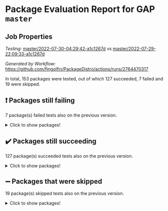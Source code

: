 # Package Evaluation Report for GAP `master`

## Job Properties

*Testing:* [master/2022-07-30-04:29:42-a1c1267d](https://github.com/fingolfin/PackageDistro/blob/data/reports/master/2022-07-30-04:29:42-a1c1267d) vs [master/2022-07-29-22:09:33-a1c1267d](https://github.com/fingolfin/PackageDistro/blob/data/reports/master/2022-07-29-22:09:33-a1c1267d)

*Generated by Workflow:* https://github.com/fingolfin/PackageDistro/actions/runs/2764470317

In total, 153 packages were tested, out of which 127 succeeded, 7 failed and 19 were skipped.

## :exclamation: Packages still failing

7 package(s) failed tests also on the previous version.
<details><summary>Click to show packages!</summary>

- francy 1.2.4 [(failure)](https://github.com/fingolfin/PackageDistro/runs/7588993412?check_suite_focus=true)
- hap 1.46 [(failure)](https://github.com/fingolfin/PackageDistro/runs/7588993694?check_suite_focus=true)
- packagemanager 1.2 [(failure)](https://github.com/fingolfin/PackageDistro/runs/7588994954?check_suite_focus=true)
- qpa 1.33 [(failure)](https://github.com/fingolfin/PackageDistro/runs/7588995444?check_suite_focus=true)
- recog 1.3.2 [(failure)](https://github.com/fingolfin/PackageDistro/runs/7588995735?check_suite_focus=true)
- semigroups 4.0.0 [(failure)](https://github.com/fingolfin/PackageDistro/runs/7588995892?check_suite_focus=true)
- yangbaxter 0.10.0 [(failure)](https://github.com/fingolfin/PackageDistro/runs/7588996674?check_suite_focus=true)
</details>

## :heavy_check_mark: Packages still succeeding

127 package(s) succeeded tests also on the previous version.
<details><summary>Click to show packages!</summary>

- ace 5.4 [(success)](https://github.com/fingolfin/PackageDistro/runs/7588991705?check_suite_focus=true)
- aclib 1.3.2 [(success)](https://github.com/fingolfin/PackageDistro/runs/7588991729?check_suite_focus=true)
- agt 0.2 [(success)](https://github.com/fingolfin/PackageDistro/runs/7588991764?check_suite_focus=true)
- alnuth 3.2.1 [(success)](https://github.com/fingolfin/PackageDistro/runs/7588991810?check_suite_focus=true)
- anupq 3.2.6 [(success)](https://github.com/fingolfin/PackageDistro/runs/7588991863?check_suite_focus=true)
- atlasrep 2.1.2 [(success)](https://github.com/fingolfin/PackageDistro/runs/7588991939?check_suite_focus=true)
- autodoc 2022.07.10 [(success)](https://github.com/fingolfin/PackageDistro/runs/7588992017?check_suite_focus=true)
- automata 1.15 [(success)](https://github.com/fingolfin/PackageDistro/runs/7588992076?check_suite_focus=true)
- automgrp 1.3.2 [(success)](https://github.com/fingolfin/PackageDistro/runs/7588992131?check_suite_focus=true)
- autpgrp 1.10.2 [(success)](https://github.com/fingolfin/PackageDistro/runs/7588992221?check_suite_focus=true)
- cap 2022.06-05 [(success)](https://github.com/fingolfin/PackageDistro/runs/7588992273?check_suite_focus=true)
- caratinterface 2.3.4 [(success)](https://github.com/fingolfin/PackageDistro/runs/7588992337?check_suite_focus=true)
- cddinterface 2020.06.24 [(success)](https://github.com/fingolfin/PackageDistro/runs/7588992379?check_suite_focus=true)
- circle 1.6.5 [(success)](https://github.com/fingolfin/PackageDistro/runs/7588992428?check_suite_focus=true)
- classicpres 1.22 [(success)](https://github.com/fingolfin/PackageDistro/runs/7588992476?check_suite_focus=true)
- cohomolo 1.6.10 [(success)](https://github.com/fingolfin/PackageDistro/runs/7588992518?check_suite_focus=true)
- congruence 1.2.4 [(success)](https://github.com/fingolfin/PackageDistro/runs/7588992557?check_suite_focus=true)
- corelg 1.56 [(success)](https://github.com/fingolfin/PackageDistro/runs/7588992582?check_suite_focus=true)
- crime 1.6 [(success)](https://github.com/fingolfin/PackageDistro/runs/7588992605?check_suite_focus=true)
- crisp 1.4.5 [(success)](https://github.com/fingolfin/PackageDistro/runs/7588992625?check_suite_focus=true)
- crypting 0.10 [(success)](https://github.com/fingolfin/PackageDistro/runs/7588992650?check_suite_focus=true)
- cryst 4.1.25 [(success)](https://github.com/fingolfin/PackageDistro/runs/7588992670?check_suite_focus=true)
- crystcat 1.1.10 [(success)](https://github.com/fingolfin/PackageDistro/runs/7588992694?check_suite_focus=true)
- ctbllib 1.3.4 [(success)](https://github.com/fingolfin/PackageDistro/runs/7588992719?check_suite_focus=true)
- cubefree 1.19 [(success)](https://github.com/fingolfin/PackageDistro/runs/7588992758?check_suite_focus=true)
- curlinterface 2.2.2 [(success)](https://github.com/fingolfin/PackageDistro/runs/7588992799?check_suite_focus=true)
- cvec 2.7.5 [(success)](https://github.com/fingolfin/PackageDistro/runs/7588992857?check_suite_focus=true)
- datastructures 0.2.7 [(success)](https://github.com/fingolfin/PackageDistro/runs/7588992912?check_suite_focus=true)
- deepthought 1.0.5 [(success)](https://github.com/fingolfin/PackageDistro/runs/7588992960?check_suite_focus=true)
- design 1.7 [(success)](https://github.com/fingolfin/PackageDistro/runs/7588993007?check_suite_focus=true)
- difsets 2.3.1 [(success)](https://github.com/fingolfin/PackageDistro/runs/7588993054?check_suite_focus=true)
- digraphs 1.5.3 [(success)](https://github.com/fingolfin/PackageDistro/runs/7588993110?check_suite_focus=true)
- edim 1.3.5 [(success)](https://github.com/fingolfin/PackageDistro/runs/7588993149?check_suite_focus=true)
- example 4.3.1 [(success)](https://github.com/fingolfin/PackageDistro/runs/7588993188?check_suite_focus=true)
- factint 1.6.3 [(success)](https://github.com/fingolfin/PackageDistro/runs/7588993219?check_suite_focus=true)
- ferret 1.0.8 [(success)](https://github.com/fingolfin/PackageDistro/runs/7588993246?check_suite_focus=true)
- fga 1.4.0 [(success)](https://github.com/fingolfin/PackageDistro/runs/7588993273?check_suite_focus=true)
- fining 1.5 [(success)](https://github.com/fingolfin/PackageDistro/runs/7588993292?check_suite_focus=true)
- float 1.0.3 [(success)](https://github.com/fingolfin/PackageDistro/runs/7588993315?check_suite_focus=true)
- format 1.4.3 [(success)](https://github.com/fingolfin/PackageDistro/runs/7588993336?check_suite_focus=true)
- forms 1.2.8 [(success)](https://github.com/fingolfin/PackageDistro/runs/7588993351?check_suite_focus=true)
- fplsa 1.2.5 [(success)](https://github.com/fingolfin/PackageDistro/runs/7588993364?check_suite_focus=true)
- fr 2.4.8 [(success)](https://github.com/fingolfin/PackageDistro/runs/7588993398?check_suite_focus=true)
- fwtree 1.3 [(success)](https://github.com/fingolfin/PackageDistro/runs/7588993431?check_suite_focus=true)
- gbnp 1.0.5 [(success)](https://github.com/fingolfin/PackageDistro/runs/7588993469?check_suite_focus=true)
- generalizedmorphismsforcap 2022.05-01 [(success)](https://github.com/fingolfin/PackageDistro/runs/7588993487?check_suite_focus=true)
- genss 1.6.6 [(success)](https://github.com/fingolfin/PackageDistro/runs/7588993512?check_suite_focus=true)
- gradedringforhomalg 2022.06-01 [(success)](https://github.com/fingolfin/PackageDistro/runs/7588993541?check_suite_focus=true)
- grape 4.8.5 [(success)](https://github.com/fingolfin/PackageDistro/runs/7588993557?check_suite_focus=true)
- groupoids 1.69 [(success)](https://github.com/fingolfin/PackageDistro/runs/7588993586?check_suite_focus=true)
- grpconst 2.6.2 [(success)](https://github.com/fingolfin/PackageDistro/runs/7588993619?check_suite_focus=true)
- guarana 0.96.3 [(success)](https://github.com/fingolfin/PackageDistro/runs/7588993641?check_suite_focus=true)
- guava 3.16 [(success)](https://github.com/fingolfin/PackageDistro/runs/7588993673?check_suite_focus=true)
- hapcryst 0.1.15 [(success)](https://github.com/fingolfin/PackageDistro/runs/7588993740?check_suite_focus=true)
- hecke 1.5.3 [(success)](https://github.com/fingolfin/PackageDistro/runs/7588993765?check_suite_focus=true)
- help 3.5 [(success)](https://github.com/fingolfin/PackageDistro/runs/7588993812?check_suite_focus=true)
- idrel 2.44 [(success)](https://github.com/fingolfin/PackageDistro/runs/7588993838?check_suite_focus=true)
- images 1.3.1 [(success)](https://github.com/fingolfin/PackageDistro/runs/7588993871?check_suite_focus=true)
- intpic 0.3.0 [(success)](https://github.com/fingolfin/PackageDistro/runs/7588993899?check_suite_focus=true)
- io 4.7.2 [(success)](https://github.com/fingolfin/PackageDistro/runs/7588993931?check_suite_focus=true)
- irredsol 1.4.3 [(success)](https://github.com/fingolfin/PackageDistro/runs/7588993966?check_suite_focus=true)
- json 2.1.0 [(success)](https://github.com/fingolfin/PackageDistro/runs/7588993997?check_suite_focus=true)
- jupyterkernel 1.4.1 [(success)](https://github.com/fingolfin/PackageDistro/runs/7588994034?check_suite_focus=true)
- jupyterviz 1.5.1 [(success)](https://github.com/fingolfin/PackageDistro/runs/7588994092?check_suite_focus=true)
- kan 1.34 [(success)](https://github.com/fingolfin/PackageDistro/runs/7588994132?check_suite_focus=true)
- kbmag 1.5.9 [(success)](https://github.com/fingolfin/PackageDistro/runs/7588994165?check_suite_focus=true)
- laguna 3.9.5 [(success)](https://github.com/fingolfin/PackageDistro/runs/7588994199?check_suite_focus=true)
- liealgdb 2.2.1 [(success)](https://github.com/fingolfin/PackageDistro/runs/7588994230?check_suite_focus=true)
- liepring 2.6 [(success)](https://github.com/fingolfin/PackageDistro/runs/7588994266?check_suite_focus=true)
- liering 2.4.2 [(success)](https://github.com/fingolfin/PackageDistro/runs/7588994296?check_suite_focus=true)
- linearalgebraforcap 2022.06-03 [(success)](https://github.com/fingolfin/PackageDistro/runs/7588994339?check_suite_focus=true)
- loops 3.4.1 [(success)](https://github.com/fingolfin/PackageDistro/runs/7588994370?check_suite_focus=true)
- lpres 1.0.3 [(success)](https://github.com/fingolfin/PackageDistro/runs/7588994407?check_suite_focus=true)
- majoranaalgebras 1.4 [(success)](https://github.com/fingolfin/PackageDistro/runs/7588994438?check_suite_focus=true)
- mapclass 1.4.5 [(success)](https://github.com/fingolfin/PackageDistro/runs/7588994475?check_suite_focus=true)
- matgrp 0.64 [(success)](https://github.com/fingolfin/PackageDistro/runs/7588994504?check_suite_focus=true)
- modisom 2.5.2 [(success)](https://github.com/fingolfin/PackageDistro/runs/7588994532?check_suite_focus=true)
- modulepresentationsforcap 2022.05-03 [(success)](https://github.com/fingolfin/PackageDistro/runs/7588994562?check_suite_focus=true)
- monoidalcategories 2022.06-07 [(success)](https://github.com/fingolfin/PackageDistro/runs/7588994609?check_suite_focus=true)
- nconvex 2020.11-04 [(success)](https://github.com/fingolfin/PackageDistro/runs/7588994633?check_suite_focus=true)
- nilmat 1.4.1 [(success)](https://github.com/fingolfin/PackageDistro/runs/7588994663?check_suite_focus=true)
- nock 1.5 [(success)](https://github.com/fingolfin/PackageDistro/runs/7588994710?check_suite_focus=true)
- normalizinterface 1.3.3 [(success)](https://github.com/fingolfin/PackageDistro/runs/7588994744?check_suite_focus=true)
- nq 2.5.8 [(success)](https://github.com/fingolfin/PackageDistro/runs/7588994785?check_suite_focus=true)
- numericalsgps 1.3.1 [(success)](https://github.com/fingolfin/PackageDistro/runs/7588994824?check_suite_focus=true)
- openmath 11.5.1 [(success)](https://github.com/fingolfin/PackageDistro/runs/7588994857?check_suite_focus=true)
- orb 4.8.5 [(success)](https://github.com/fingolfin/PackageDistro/runs/7588994906?check_suite_focus=true)
- patternclass 2.4.2 [(success)](https://github.com/fingolfin/PackageDistro/runs/7588994997?check_suite_focus=true)
- permut 2.0.4 [(success)](https://github.com/fingolfin/PackageDistro/runs/7588995070?check_suite_focus=true)
- polenta 1.3.10 [(success)](https://github.com/fingolfin/PackageDistro/runs/7588995126?check_suite_focus=true)
- polymaking 0.8.6 [(success)](https://github.com/fingolfin/PackageDistro/runs/7588995209?check_suite_focus=true)
- primgrp 3.4.2 [(success)](https://github.com/fingolfin/PackageDistro/runs/7588995276?check_suite_focus=true)
- profiling 2.5.0 [(success)](https://github.com/fingolfin/PackageDistro/runs/7588995350?check_suite_focus=true)
- quagroup 1.8.3 [(success)](https://github.com/fingolfin/PackageDistro/runs/7588995520?check_suite_focus=true)
- radiroot 2.9 [(success)](https://github.com/fingolfin/PackageDistro/runs/7588995573?check_suite_focus=true)
- rcwa 4.7.0 [(success)](https://github.com/fingolfin/PackageDistro/runs/7588995630?check_suite_focus=true)
- rds 1.8 [(success)](https://github.com/fingolfin/PackageDistro/runs/7588995700?check_suite_focus=true)
- repndecomp 1.2.1 [(success)](https://github.com/fingolfin/PackageDistro/runs/7588995774?check_suite_focus=true)
- repsn 3.1.0 [(success)](https://github.com/fingolfin/PackageDistro/runs/7588995802?check_suite_focus=true)
- resclasses 4.7.3 [(success)](https://github.com/fingolfin/PackageDistro/runs/7588995836?check_suite_focus=true)
- scscp 2.3.1 [(success)](https://github.com/fingolfin/PackageDistro/runs/7588995863?check_suite_focus=true)
- sglppow 2.2 [(success)](https://github.com/fingolfin/PackageDistro/runs/7588995927?check_suite_focus=true)
- sgpviz 0.999.5 [(success)](https://github.com/fingolfin/PackageDistro/runs/7588995963?check_suite_focus=true)
- simpcomp 2.1.14 [(success)](https://github.com/fingolfin/PackageDistro/runs/7588996007?check_suite_focus=true)
- singular 2020.12.18 [(success)](https://github.com/fingolfin/PackageDistro/runs/7588996070?check_suite_focus=true)
- sla 1.5.3 [(success)](https://github.com/fingolfin/PackageDistro/runs/7588996108?check_suite_focus=true)
- smallgrp 1.5 [(success)](https://github.com/fingolfin/PackageDistro/runs/7588996155?check_suite_focus=true)
- smallsemi 0.6.13 [(success)](https://github.com/fingolfin/PackageDistro/runs/7588996210?check_suite_focus=true)
- sonata 2.9.4 [(success)](https://github.com/fingolfin/PackageDistro/runs/7588996263?check_suite_focus=true)
- sophus 1.25 [(success)](https://github.com/fingolfin/PackageDistro/runs/7588996313?check_suite_focus=true)
- spinsym 1.5.2 [(success)](https://github.com/fingolfin/PackageDistro/runs/7588996358?check_suite_focus=true)
- symbcompcc 1.3.2 [(success)](https://github.com/fingolfin/PackageDistro/runs/7588996380?check_suite_focus=true)
- thelma 1.3 [(success)](https://github.com/fingolfin/PackageDistro/runs/7588996406?check_suite_focus=true)
- tomlib 1.2.9 [(success)](https://github.com/fingolfin/PackageDistro/runs/7588996429?check_suite_focus=true)
- toric 1.9.5 [(success)](https://github.com/fingolfin/PackageDistro/runs/7588996447?check_suite_focus=true)
- toricvarieties 2022.07.13 [(success)](https://github.com/fingolfin/PackageDistro/runs/7588996464?check_suite_focus=true)
- transgrp 3.6.3 [(success)](https://github.com/fingolfin/PackageDistro/runs/7588996479?check_suite_focus=true)
- ugaly 4.0.3 [(success)](https://github.com/fingolfin/PackageDistro/runs/7588996513?check_suite_focus=true)
- unipot 1.5 [(success)](https://github.com/fingolfin/PackageDistro/runs/7588996532?check_suite_focus=true)
- unitlib 4.1.0 [(success)](https://github.com/fingolfin/PackageDistro/runs/7588996551?check_suite_focus=true)
- utils 0.74 [(success)](https://github.com/fingolfin/PackageDistro/runs/7588996571?check_suite_focus=true)
- uuid 0.7 [(success)](https://github.com/fingolfin/PackageDistro/runs/7588996588?check_suite_focus=true)
- walrus 0.9991 [(success)](https://github.com/fingolfin/PackageDistro/runs/7588996602?check_suite_focus=true)
- wedderga 4.10.2 [(success)](https://github.com/fingolfin/PackageDistro/runs/7588996621?check_suite_focus=true)
- xmod 2.88 [(success)](https://github.com/fingolfin/PackageDistro/runs/7588996638?check_suite_focus=true)
- xmodalg 1.22 [(success)](https://github.com/fingolfin/PackageDistro/runs/7588996654?check_suite_focus=true)
- zeromqinterface 0.14 [(success)](https://github.com/fingolfin/PackageDistro/runs/7588996687?check_suite_focus=true)
</details>

## :heavy_minus_sign: Packages that were skipped

19 package(s) skipped tests also on the previous version.
<details><summary>Click to show packages!</summary>

- 4ti2interface 2022.03-01 [(skipped)](https://github.com/fingolfin/PackageDistro/runs/7588928575?check_suite_focus=true)
- browse 1.8.14 [(skipped)](https://github.com/fingolfin/PackageDistro/runs/7588928575?check_suite_focus=true)
- examplesforhomalg 2022.03-01 [(skipped)](https://github.com/fingolfin/PackageDistro/runs/7588928575?check_suite_focus=true)
- gapdoc 1.6.5 [(skipped)](https://github.com/fingolfin/PackageDistro/runs/7588928575?check_suite_focus=true)
- gauss 2022.03-01 [(skipped)](https://github.com/fingolfin/PackageDistro/runs/7588928575?check_suite_focus=true)
- gaussforhomalg 2022.03-01 [(skipped)](https://github.com/fingolfin/PackageDistro/runs/7588928575?check_suite_focus=true)
- gradedmodules 2022.03-01 [(skipped)](https://github.com/fingolfin/PackageDistro/runs/7588928575?check_suite_focus=true)
- homalg 2022.03-01 [(skipped)](https://github.com/fingolfin/PackageDistro/runs/7588928575?check_suite_focus=true)
- homalgtocas 2022.03-01 [(skipped)](https://github.com/fingolfin/PackageDistro/runs/7588928575?check_suite_focus=true)
- io_forhomalg 2022.03-01 [(skipped)](https://github.com/fingolfin/PackageDistro/runs/7588928575?check_suite_focus=true)
- itc 1.5.1 [(skipped)](https://github.com/fingolfin/PackageDistro/runs/7588928575?check_suite_focus=true)
- localizeringforhomalg 2022.03-01 [(skipped)](https://github.com/fingolfin/PackageDistro/runs/7588928575?check_suite_focus=true)
- matricesforhomalg 2022.06-01 [(skipped)](https://github.com/fingolfin/PackageDistro/runs/7588928575?check_suite_focus=true)
- modules 2022.03-01 [(skipped)](https://github.com/fingolfin/PackageDistro/runs/7588928575?check_suite_focus=true)
- polycyclic 2.16 [(skipped)](https://github.com/fingolfin/PackageDistro/runs/7588928575?check_suite_focus=true)
- ringsforhomalg 2022.04-01 [(skipped)](https://github.com/fingolfin/PackageDistro/runs/7588928575?check_suite_focus=true)
- sco 2022.03-01 [(skipped)](https://github.com/fingolfin/PackageDistro/runs/7588928575?check_suite_focus=true)
- toolsforhomalg 2022.05-01 [(skipped)](https://github.com/fingolfin/PackageDistro/runs/7588928575?check_suite_focus=true)
- xgap 4.31 [(skipped)](https://github.com/fingolfin/PackageDistro/runs/7588928575?check_suite_focus=true)
</details>

